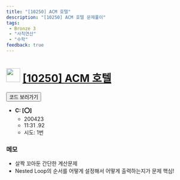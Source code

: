 ```yaml
---
title: "[10250] ACM 호텔"
description: "[10250] ACM 호텔 문제풀이"
tags: 
 - Bronze 3
 - "사칙연산"
 - "수학"
feedback: true
---
```

<h1><img src="https://doky.space/assets/icpclev/b3.svg" height="37px"> <a href="http://icpc.me/10250">[10250] ACM 호텔</a></h1>

<a href="https://github.com/DokySp/acmicpc-practice/tree/master/10250"><button class="btn btn-info">코드 보러가기</button></a>

- **C: [:o:]**
  - 200423
  - 11:31 .92
  - 시도: 1번

### 메모
 - 살짝 꼬아둔 간단한 계산문제
 - Nested Loop의 순서를 어떻게 설정해서 어떻게 출력하는지가 문제 핵심!
